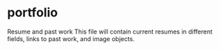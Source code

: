 # portfolio
Resume and past work
This file will contain current resumes in different fields,
links to past work,
and image objects.
